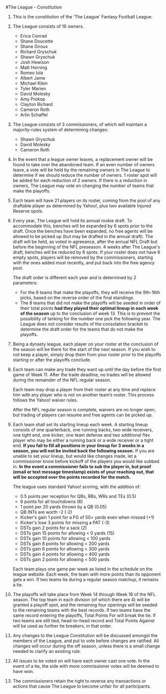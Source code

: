 #The League - Constitution

1. This is the constitution of the 'The League' Fantasy Football League.
1. The League consists of 16 owners.
	* Erica Conrad
	* Shane Doucette
	* Shane Giroux
	* Richard Gryschuk
	* Shawn Gryschuk
	* Josh Hewison
	* Matt Horning
	* Romeo Iula
	* Albert Jame
	* Michael Klein
	* Tyler Marien
	* David Molesky
	* Amy Prokop
	* Clayton Richard
	* Cameron Roth
	* Arlin Schaffel

1. The League consists of 3 commissioners, of which will maintain a majority-rules system of determining changes:
	* Shawn Gryschuk
	* David Molesky
	* Cameron Roth

1. In the event that a league owner leaves, a replacement owner will be found to take over the abandoned team. If an even number of owners leave, a vote will be held by the remaining owners in The League to determine if we should reduce the number of owners. 1 roster spot will be added for each reduction of 2 owners. If there is a reduction in owners, The League may vote on changing the number of teams that make the playoffs.

1. Each team will have 21 players on its roster, coming from the pool of any draftable player as determined by Yahoo!, plus two available Injured Reserve spots.
 
1. Every year, The League will hold its annual rookie draft. To accommodate this, benches will be expanded by 6 spots prior to the draft. Once the benches have been expanded, no free agents will be allowed to be picked up (but may be drafted in the annual draft). The draft will be held, as voted in agreeance, after the annual NFL Draft but before the beginning of the NFL preseason. 4 weeks after The League's draft, benches will be reduced by 6 spots. If your roster does not have 6 empty spots, players will be removed by the commissioners, starting with the ones added most recently, and put back into the free agency pool.

	The draft order is different each year and is determined by 2 parameters:
	* For the 8 teams that make the playoffs, they will receive the 9th-16th picks, based on the reverse order of the final standings.
	* The 8 teams that did not make the playoffs will be seeded in order of their total points **had they played their optimal lineup in each week of the season** up to the conclusion of week 13. This is to prevent the possibility of tanking for the number one pick the following year. The League does not consider results of the consolation bracket to determine the draft order for the teams that do not make the playoffs.

1. Being a dynasty league, each player on your roster at the conclusion of the season will be there for the start of the next season. If you wish to not keep a player, simply drop them from your roster prior to the playoffs starting or after the playoffs conclude.
 
1. Each team can make any trade they want up until the day before the first game of Week 11. After the trade deadline, no trades will be allowed during the remainder of the NFL regular season. 

	Each team may drop a player from their roster at any time and replace him with any player who is not on another team’s roster. This process follows the Yahoo! waiver rules.

	After the NFL regular season is complete, waivers are no longer open, but trading of players can resume and free agents can be picked up.

1. Each team shall set its starting lineup each week. A starting lineup consists of one quarterback, one running backs, two wide receivers, one tight end, one kicker, one team defense and two additional flex player who may be either a running back or a wide receiver or a tight end. **If you fail to fill all positions in your lineup for 3 weeks in a season, you will not be invited back the following season.** If you are unable to set your lineup, but would like changes made, let a commissioner know before kickoff of the players you would like subbed in. **In the event a commissioner fails to sub the player in, but proof (email or text message timestamp) exists of your reaching out, that will be accepted over the points recorded for the match.**

	The league uses standard Yahoo! scoring, with the addition of:
	* 0.5 points per reception for QBs, RBs, WRs and TEs (0.5)
	 * 6 points for all touchdowns (6)
	 * 1 point per 20 yards thrown by a QB (0.05)
	 * QB INTs are worth -2 (-2)
	 * Kicker's gain 1 point for a FG of 50+ yards even when missed (+1)
	 * Kicker's lose 3 points for missing a PAT (-3)
	 * DSTs gain 2 points for a sack (2)
	 * DSTs gain 15 points for allowing < 0 yards (15)
	 * DSTs gain 10 points for allowing < 100 yards
	 * DSTs gain 8 points for allowing < 200 yards
	 * DSTs gain 6 points for allowing < 300 yards
	 * DSTs gain 4 points for allowing < 400 yards
	 * DSTs gain 2 points for allowing < 500 yards

	Each team plays one game per week as listed in the schedule on the league website. Each week, the team with more points than its opponent gets a win. If two teams tie during a regular season matchup, it remains a tie.
 
1. The playoffs will take place from Week 14 through Week 16 of the NFL season. The top team in each division (of which there are 4) will be granted a playoff spot, and the remaining four openings will be seeded to the remaining teams with the best records. If two teams have the same record entering the playoffs, Total Points For will break the tie. If two teams are still tied, head-to-head record and Total Points Against will be used as further tie breakers, in that order.

1. Any changes to the League Constitution will be discussed amongst the members of the League, and put to vote before changes are ratified. All changes will occur during the off season, unless there is a small change needed to clarify an existing rule.

1. All issues to be voted on will have each owner cast one vote. In the event of a tie, the side with more commissioner votes will be deemed to have won.

1. The commissioners retain the right to reverse any transactions or actions that cause The League to become unfair for all participants.
